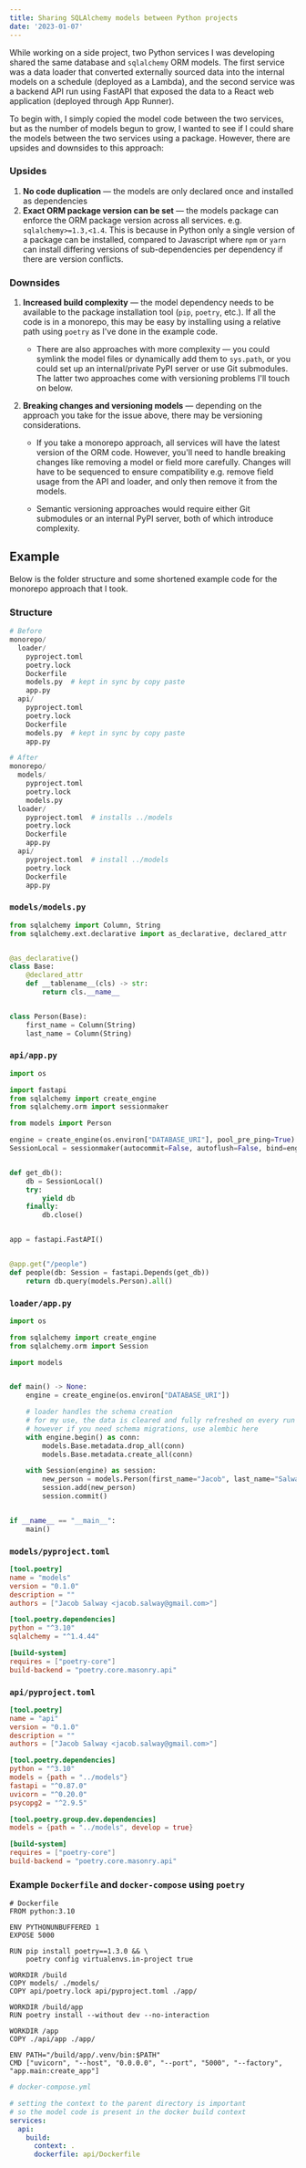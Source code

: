 ```yaml
---
title: Sharing SQLAlchemy models between Python projects
date: '2023-01-07'
---
```


While working on a side project, two Python services I was developing shared the same database and `sqlalchemy` ORM models. The first service was a data loader that converted externally sourced data into the internal models on a schedule (deployed as a Lambda), and the second service was a backend API run using FastAPI that exposed the data to a React web application (deployed through App Runner).

To begin with, I simply copied the model code between the two services, but as the number of models begun to grow, I wanted to see if I could share the models between the two services using a package. However, there are upsides and downsides to this approach:

### Upsides

1. **No code duplication** &mdash; the models are only declared once and installed as dependencies
1. **Exact ORM package version can be set** &mdash; the models package can enforce the ORM package version across all services. e.g. `sqlalchemy>=1.3,<1.4`. This is because in Python only a single version of a package can be installed, compared to Javascript where `npm` or `yarn` can install differing versions of sub-dependencies per dependency if there are version conflicts.

### Downsides

1. **Increased build complexity** &mdash; the model dependency needs to be available to the package installation tool (`pip`, `poetry`, etc.).
   If all the code is in a monorepo, this may be easy by installing using a relative path using `poetry` as I've done in the example code.

    - There are also approaches with more complexity &mdash; you could symlink the model files or dynamically add them to `sys.path`, or you could
      set up an internal/private PyPI server or use Git submodules. The latter two approaches come with versioning problems I'll touch on below.

2. **Breaking changes and versioning models** &mdash; depending on the approach you take for the issue above, there may be versioning considerations.

    - If you take a monorepo approach, all services will have the latest version of the ORM code. However, you'll need to handle breaking changes like removing a model or field more carefully. Changes will have to be sequenced to ensure compatibility e.g. remove field usage from the API and loader, and only then remove it from the models.

    - Semantic versioning approaches would require either Git submodules or an internal PyPI server, both of which introduce complexity.

## Example

Below is the folder structure and some shortened example code for the monorepo approach that I took.

### Structure

```python
# Before
monorepo/
  loader/
    pyproject.toml
    poetry.lock
    Dockerfile
    models.py  # kept in sync by copy paste
    app.py
  api/
    pyproject.toml
    poetry.lock
    Dockerfile
    models.py  # kept in sync by copy paste
    app.py

# After
monorepo/
  models/
    pyproject.toml
    poetry.lock
    models.py
  loader/
    pyproject.toml  # installs ../models
    poetry.lock
    Dockerfile
    app.py
  api/
    pyproject.toml  # install ../models
    poetry.lock
    Dockerfile
    app.py
```

### `models/models.py`

```python
from sqlalchemy import Column, String
from sqlalchemy.ext.declarative import as_declarative, declared_attr


@as_declarative()
class Base:
    @declared_attr
    def __tablename__(cls) -> str:
        return cls.__name__


class Person(Base):
    first_name = Column(String)
    last_name = Column(String)
```

### `api/app.py`

```python
import os

import fastapi
from sqlalchemy import create_engine
from sqlalchemy.orm import sessionmaker

from models import Person

engine = create_engine(os.environ["DATABASE_URI"], pool_pre_ping=True)
SessionLocal = sessionmaker(autocommit=False, autoflush=False, bind=engine)


def get_db():
    db = SessionLocal()
    try:
        yield db
    finally:
        db.close()


app = fastapi.FastAPI()


@app.get("/people")
def people(db: Session = fastapi.Depends(get_db))
    return db.query(models.Person).all()
```

### `loader/app.py`

```python
import os

from sqlalchemy import create_engine
from sqlalchemy.orm import Session

import models


def main() -> None:
    engine = create_engine(os.environ["DATABASE_URI"])

    # loader handles the schema creation
    # for my use, the data is cleared and fully refreshed on every run
    # however if you need schema migrations, use alembic here
    with engine.begin() as conn:
        models.Base.metadata.drop_all(conn)
        models.Base.metadata.create_all(conn)

    with Session(engine) as session:
        new_person = models.Person(first_name="Jacob", last_name="Salway")
        session.add(new_person)
        session.commit()


if __name__ == "__main__":
    main()
```

### `models/pyproject.toml`

```toml
[tool.poetry]
name = "models"
version = "0.1.0"
description = ""
authors = ["Jacob Salway <jacob.salway@gmail.com>"]

[tool.poetry.dependencies]
python = "^3.10"
sqlalchemy = "^1.4.44"

[build-system]
requires = ["poetry-core"]
build-backend = "poetry.core.masonry.api"

```

### `api/pyproject.toml`

```toml
[tool.poetry]
name = "api"
version = "0.1.0"
description = ""
authors = ["Jacob Salway <jacob.salway@gmail.com>"]

[tool.poetry.dependencies]
python = "^3.10"
models = {path = "../models"}
fastapi = "^0.87.0"
uvicorn = "^0.20.0"
psycopg2 = "^2.9.5"

[tool.poetry.group.dev.dependencies]
models = {path = "../models", develop = true}

[build-system]
requires = ["poetry-core"]
build-backend = "poetry.core.masonry.api"
```

### Example `Dockerfile` and `docker-compose` using `poetry`

```docker
# Dockerfile
FROM python:3.10

ENV PYTHONUNBUFFERED 1
EXPOSE 5000

RUN pip install poetry==1.3.0 && \
    poetry config virtualenvs.in-project true

WORKDIR /build
COPY models/ ./models/
COPY api/poetry.lock api/pyproject.toml ./app/

WORKDIR /build/app
RUN poetry install --without dev --no-interaction

WORKDIR /app
COPY ./api/app ./app/

ENV PATH="/build/app/.venv/bin:$PATH"
CMD ["uvicorn", "--host", "0.0.0.0", "--port", "5000", "--factory", "app.main:create_app"]
```

```yaml
# docker-compose.yml

# setting the context to the parent directory is important
# so the model code is present in the docker build context
services:
  api:
    build:
      context: .
      dockerfile: api/Dockerfile
```

